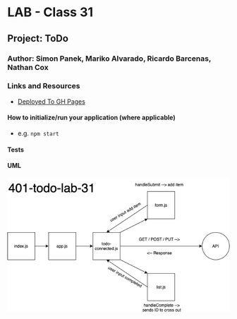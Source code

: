 # LAB - Class 31

## Project: ToDo

### Author: Simon Panek, Mariko Alvarado, Ricardo Barcenas, Nathan Cox

### Links and Resources

- [Deployed To GH Pages](https://simon-panek.github.io/todo/)

#### How to initialize/run your application (where applicable)

- e.g. `npm start`

#### Tests


#### UML

![UML Diagram](401-todo-lab-31.png)
